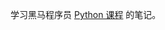 学习黑马程序员 [Python 课程](https://www.bilibili.com/video/BV1qW4y1a7fU/?spm_id_from=333.337.search-card.all.click) 的笔记。

